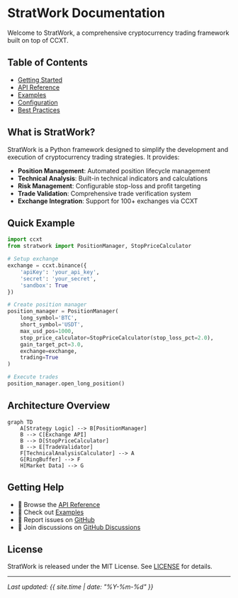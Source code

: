 # StratWork Documentation

Welcome to StratWork, a comprehensive cryptocurrency trading framework built on top of CCXT.

## Table of Contents

- [Getting Started](getting-started.md)
- [API Reference](api-reference.md)
- [Examples](examples.md)
- [Configuration](configuration.md)
- [Best Practices](best-practices.md)

## What is StratWork?

StratWork is a Python framework designed to simplify the development and execution of cryptocurrency trading strategies. It provides:

- **Position Management**: Automated position lifecycle management
- **Technical Analysis**: Built-in technical indicators and calculations
- **Risk Management**: Configurable stop-loss and profit targeting
- **Trade Validation**: Comprehensive trade verification system
- **Exchange Integration**: Support for 100+ exchanges via CCXT

## Quick Example

```python
import ccxt
from stratwork import PositionManager, StopPriceCalculator

# Setup exchange
exchange = ccxt.binance({
    'apiKey': 'your_api_key',
    'secret': 'your_secret',
    'sandbox': True
})

# Create position manager
position_manager = PositionManager(
    long_symbol='BTC',
    short_symbol='USDT',
    max_usd_pos=1000,
    stop_price_calculator=StopPriceCalculator(stop_loss_pct=2.0),
    gain_target_pct=3.0,
    exchange=exchange,
    trading=True
)

# Execute trades
position_manager.open_long_position()
```

## Architecture Overview

```mermaid
graph TD
    A[Strategy Logic] --> B[PositionManager]
    B --> C[Exchange API]
    B --> D[StopPriceCalculator]
    B --> E[TradeValidator]
    F[TechnicalAnalysisCalculator] --> A
    G[RingBuffer] --> F
    H[Market Data] --> G
```

## Getting Help

- 📖 Browse the [API Reference](api-reference.md)
- 🚀 Check out [Examples](examples.md)
- 🐛 Report issues on [GitHub](https://github.com/freelandm/stratwork/issues)
- 💬 Join discussions on [GitHub Discussions](https://github.com/freelandm/stratwork/discussions)

## License

StratWork is released under the MIT License. See [LICENSE](https://github.com/freelandm/stratwork/blob/main/LICENSE) for details.

---

*Last updated: {{ site.time | date: "%Y-%m-%d" }}* 